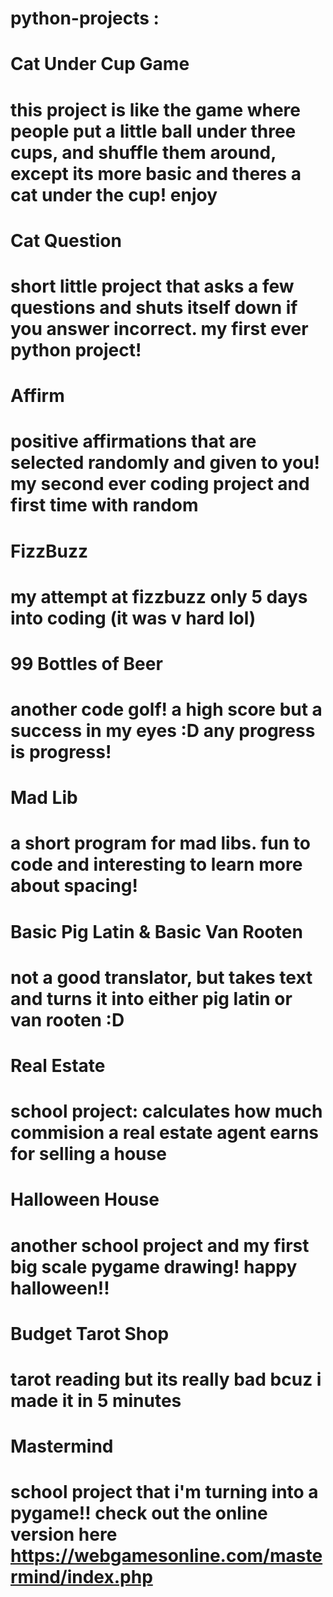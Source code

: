 # python-projects :

# Cat Under Cup Game
# this project is like the game where people put a little ball under three cups, and shuffle them around, except its more basic and theres a cat under the cup! enjoy

# Cat Question
# short little project that asks a few questions and shuts itself down if you answer incorrect. my first ever python project!

# Affirm
# positive affirmations that are selected randomly and given to you! my second ever coding project and first time with random

# FizzBuzz
# my attempt at fizzbuzz only 5 days into coding (it was v hard lol)

# 99 Bottles of Beer
# another code golf! a high score but a success in my eyes :D any progress is progress!

# Mad Lib
# a short program for mad libs. fun to code and interesting to learn more about spacing!

# Basic Pig Latin & Basic Van Rooten
# not a good translator, but takes text and turns it into either pig latin or van rooten :D

# Real Estate
# school project: calculates how much commision a real estate agent earns for selling a house

# Halloween House
# another school project and my first big scale pygame drawing! happy halloween!!

# Budget Tarot Shop
# tarot reading but its really bad bcuz i made it in 5 minutes

# Mastermind
# school project that i'm turning into a pygame!! check out the online version here https://webgamesonline.com/mastermind/index.php
